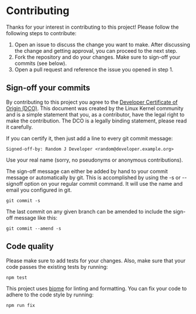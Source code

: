 <!--
SPDX-FileCopyrightText: 2025 Erik Michelson <opensource@erik.michelson.eu>

SPDX-License-Identifier: MIT
-->

# Contributing

Thanks for your interest in contributing to this project!
Please follow the following steps to contribute:

1. Open an issue to discuss the change you want to make. After discussing the change and getting approval, you can
   proceed to the next step.
2. Fork the repository and do your changes. Make sure to sign-off your commits (see below).
3. Open a pull request and reference the issue you opened in step 1.

## Sign-off your commits

By contributing to this project you agree to the [Developer Certificate of Origin (DCO)](DCO.txt). This document was
created by the Linux Kernel community and is a simple statement that you, as a contributor, have the legal right to make
the contribution. The DCO is a legally binding statement, please read it carefully.

If you can certify it, then just add a line to every git commit message:

```
Signed-off-by: Random J Developer <random@developer.example.org>
```

Use your real name (sorry, no pseudonyms or anonymous contributions).

The sign-off message can either be added by hand to your commit message or automatically by git.
This is accomplished by using the -s or --signoff option on your regular commit command.
It will use the name and email you configured in git.

```shell
git commit -s
```

The last commit on any given branch can be amended to include the sign-off message like this:

```shell
git commit --amend -s
```


## Code quality

Please make sure to add tests for your changes. Also, make sure that your code passes the existing tests by running:

```shell
npm test
``` 

This project uses [biome](https://biomejs.dev/) for linting and formatting. You can fix your code to adhere to the code
style by running:

```shell
npm run fix
```
